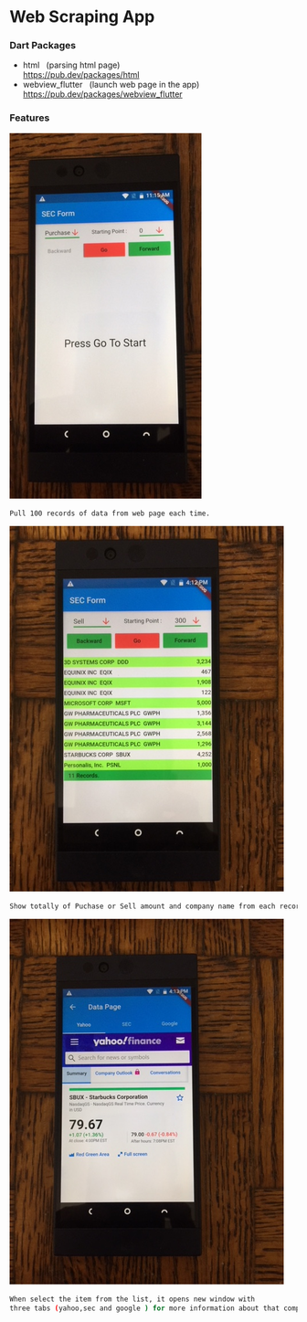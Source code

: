 # Web Scraping App


### Dart Packages
- html &nbsp;&nbsp;(parsing html page)<br />
    https://pub.dev/packages/html
- webview_flutter &nbsp;&nbsp;(launch web page in the app)<br />
    https://pub.dev/packages/webview_flutter


### Features
![image](./ws_1.jpg)
```sh
Pull 100 records of data from web page each time. 
```
![image](./ws_2.jpg)
```sh
Show totally of Puchase or Sell amount and company name from each record
```
![image](./ws_3.jpg)
```sh
When select the item from the list, it opens new window with 
three tabs (yahoo,sec and google ) for more information about that company. 
```
